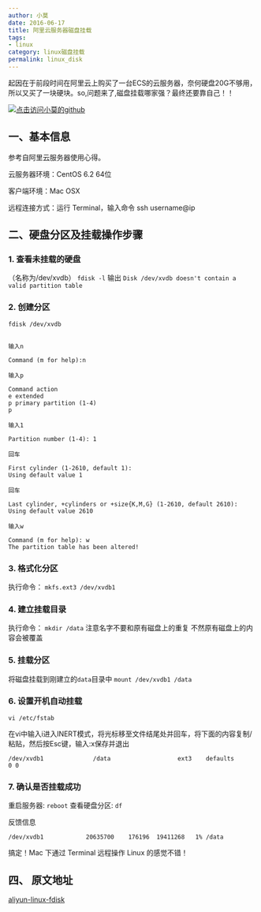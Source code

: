 ```yaml
---
author: 小莫
date: 2016-06-17
title: 阿里云服务器磁盘挂载
tags:
- linux
category: linux磁盘挂载
permalink: linux_disk
---
```

起因在于前段时间在阿里云上购买了一台ECS的云服务器，奈何硬盘20G不够用，所以又买了一块硬块。so,问题来了,磁盘挂载哪家强？最终还要靠自己！！

<!--more-->
[![点击访问小莫的github](http://static.xiaomo.info/images/linux.png)](https://github.com/qq83387856)
## 一、基本信息

参考自阿里云服务器使用心得。

云服务器环境：CentOS 6.2 64位

客户端环境：Mac OSX

远程连接方式：运行 Terminal，输入命令 ssh username@ip

## 二、硬盘分区及挂载操作步骤

### 1. 查看未挂载的硬盘
（名称为/dev/xvdb）
`fdisk -l`
输出
`Disk /dev/xvdb doesn't contain a valid partition table`

### 2. 创建分区

`fdisk /dev/xvdb`

```

输入n

Command (m for help):n

输入p

Command action
e extended
p primary partition (1-4)
p

输入1

Partition number (1-4): 1

回车

First cylinder (1-2610, default 1):
Using default value 1

回车

Last cylinder, +cylinders or +size{K,M,G} (1-2610, default 2610):
Using default value 2610

输入w

Command (m for help): w
The partition table has been altered!
```

### 3. 格式化分区

 执行命令： `mkfs.ext3 /dev/xvdb1`

### 4. 建立挂载目录

执行命令： `mkdir /data`  注意名字不要和原有磁盘上的重复  不然原有磁盘上的内容会被覆盖

### 5. 挂载分区

将磁盘挂载到刚建立的`data`目录中   `mount /dev/xvdb1 /data`

### 6. 设置开机自动挂载

`vi /etc/fstab`

在vi中输入i进入INERT模式，将光标移至文件结尾处并回车，将下面的内容复制/粘贴，然后按Esc键，输入:x保存并退出

```
/dev/xvdb1              /data                   ext3    defaults        0 0
```

### 7. 确认是否挂载成功

重启服务器: `reboot`
查看硬盘分区: `df`



反馈信息

```
/dev/xvdb1            20635700    176196  19411268   1% /data
```

搞定！Mac 下通过 Terminal 远程操作 Linux 的感觉不错！

## 四、 原文地址
[aliyun-linux-fdisk](http://www.cnblogs.com/dudu/archive/2012/12/07/aliyun-linux-fdisk.html)
